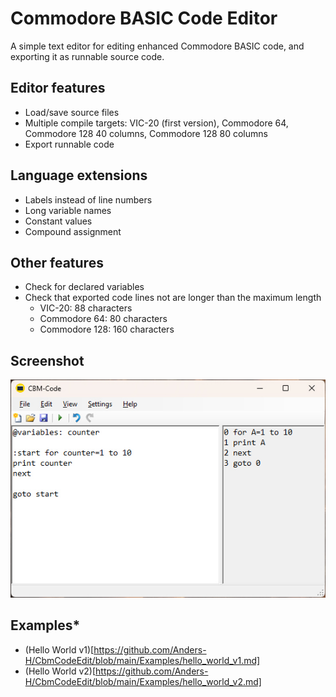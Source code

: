 # Commodore BASIC Code Editor

A simple text editor for editing enhanced Commodore BASIC code, and exporting it as runnable source code.

## Editor features

- Load/save source files
- Multiple compile targets: VIC-20 (first version), Commodore 64, Commodore 128 40 columns, Commodore 128 80 columns
- Export runnable code

## Language extensions

- Labels instead of line numbers
- Long variable names
- Constant values
- Compound assignment

## Other features

- Check for declared variables
- Check that exported code lines not are longer than the maximum length
  - VIC-20: 88 characters
  - Commodore 64: 80 characters
  - Commodore 128: 160 characters

## Screenshot

![Screenshot](https://raw.githubusercontent.com/Anders-H/CbmCodeEdit/main/screenshot.jpg)

## Examples*

* (Hello World v1)[https://github.com/Anders-H/CbmCodeEdit/blob/main/Examples/hello_world_v1.md]
* (Hello World v2)[https://github.com/Anders-H/CbmCodeEdit/blob/main/Examples/hello_world_v2.md]